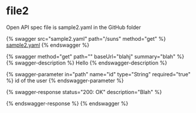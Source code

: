 # file2

Open API spec file is sample2.yaml in the GitHub folder

{% swagger src="sample2.yaml" path="/suns" method="get" %}
[sample2.yaml](sample2.yaml)
{% endswagger %}

{% swagger method="get" path="" baseUrl="blahj" summary="blah" %}
{% swagger-description %}
Hello
{% endswagger-description %}

{% swagger-parameter in="path" name="id" type="String" required="true" %}
id of the user
{% endswagger-parameter %}

{% swagger-response status="200: OK" description="Blah" %}

{% endswagger-response %}
{% endswagger %}
